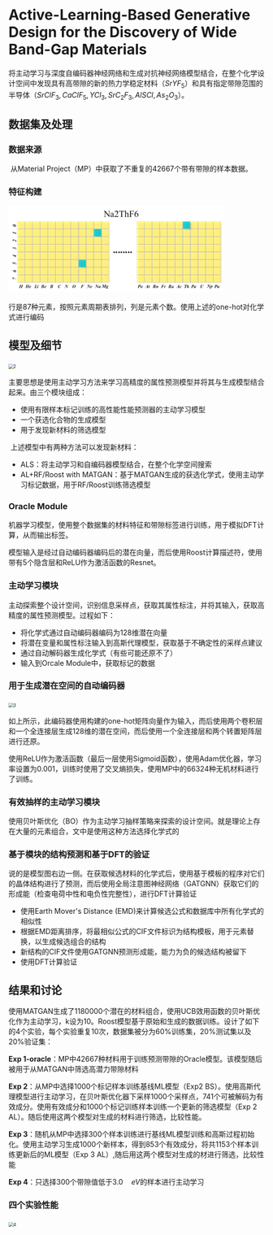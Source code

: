 # Active-Learning-Based Generative Design for the Discovery of Wide Band-Gap Materials

​	将主动学习与深度自编码器神经网络和生成对抗神经网络模型结合，在整个化学设计空间中发现具有高带隙的新的热力学稳定材料（$SrYF_5$）和具有指定带隙范围的半导体（$SrClF_3,CaClF_5,YCl_3,SrC_2F_3,AlSCl,As_2O_3$）。

## 数据集及处理

### 数据来源

​	从Material Project（MP）中获取了不重复的42667个带有带隙的样本数据。

### 特征构建

<img src="../Images/ActivateGenerativeDesign/1.png" alt="1" style="zoom:60%;" />

​	行是87种元素，按照元素周期表排列，列是元素个数。使用上述的one-hot对化学式进行编码

## 模型及细节

<img src="C:\softAndDoc\Document\Learning\Work\文献阅读\CrystalGAN\Images\ActivateGenerativeDesign\2.png" alt="2" style="zoom:60%;" />

​	主要思想是使用主动学习方法来学习高精度的属性预测模型并将其与生成模型结合起来。由三个模块组成：

* 使用有限样本标记训练的高性能性能预测器的主动学习模型
* 一个获选化合物的生成模型
* 用于发现新材料的筛选模型

​	上述模型中有两种方法可以发现新材料：

* ALS：将主动学习和自编码器模型结合，在整个化学空间搜索
* AL+RF/Roost with MATGAN：基于MATGAN生成的获选化学式，使用主动学习标记数据，用于RF/Roost训练筛选模型

### Oracle Module

​	机器学习模型，使用整个数据集的材料特征和带隙标签进行训练，用于模拟DFT计算，从而输出标签。

​	模型输入是经过自动编码器编码后的潜在向量，而后使用Roost计算描述符，使用带有5个隐含层和ReLU作为激活函数的Resnet。

### 主动学习模块

​	主动探索整个设计空间，识别信息采样点，获取其属性标注，并将其输入，获取高精度的属性预测模型。过程如下：

* 将化学式通过自动编码器编码为128维潜在向量
* 将潜在变量和属性标注输入到高斯代理模型，获取基于不确定性的采样点建议
* 通过自动解码器生成化学式（有些可能还原不了）
* 输入到Orcale Module中，获取标记的数据

### 用于生成潜在空间的自动编码器

<img src="C:\softAndDoc\Document\Learning\Work\文献阅读\CrystalGAN\Images\ActivateGenerativeDesign\3.png" alt="3" style="zoom:60%;" />

​	如上所示，此编码器使用构建的one-hot矩阵向量作为输入，而后使用两个卷积层和一个全连接层生成128维的潜在空间，而后使用一个全连接层和两个转置矩阵层进行还原。

​	使用ReLU作为激活函数（最后一层使用Sigmoid函数），使用Adam优化器，学习率设置为0.001，训练时使用了交叉熵损失，使用MP中的66324种无机材料进行了训练。

### 有效抽样的主动学习模块

​	使用贝叶斯优化（BO）作为主动学习抽样策略来探索的设计空间。就是理论上存在大量的元素组合，文中是使用这种方法选择化学式的

### 基于模块的结构预测和基于DFT的验证

​	说的是模型图右边一侧。在获取候选材料的化学式后，使用基于模板的程序对它们的晶体结构进行了预测，而后使用全局注意图神经网络（GATGNN）获取它们的形成能（检查电荷中性和电负性完整性），进行DFT计算验证

* 使用Earth Mover's Distance (EMD)来计算候选公式和数据库中所有化学式的相似性
* 根据EMD距离排序，将最相似公式的CIF文件标识为结构模板，用于元素替换，以生成候选组合的结构
* 新结构的CIF文件使用GATGNN预测形成能，能力为负的候选结构被留下
* 使用DFT计算验证

## 结果和讨论

​	使用MATGAN生成了1180000个潜在的材料组合，使用UCB效用函数的贝叶斯优化作为主动学习，k设为10。Roost模型基于原始和生成的数据训练。设计了如下的4个实验，每个实验重复10次，数据集被分为60%训练集，20%测试集以及20%验证集：

**Exp 1-oracle**：MP中42667种材料用于训练预测带隙的Oracle模型。该模型随后被用于从MATGAN中筛选高潜力带隙材料

**Exp 2**：从MP中选择1000个标记样本训练基线ML模型（Exp2 BS）。使用高斯代理模型进行主动学习，在贝叶斯优化器下采样1000个采样点，741个可被解码为有效成分。使用有效成分和1000个标记训练样本训练一个更新的筛选模型（Exp 2 AL）。随后使用这两个模型对生成的材料进行筛选，比较性能。

**Exp 3**：随机从MP中选择300个样本训练进行基线ML模型训练和高斯过程初始化。使用主动学习生成1000个新样本，得到853个有效成分，将共1153个样本训练更新后的ML模型（Exp 3 AL）,随后用这两个模型对生成的材进行筛选，比较性能

**Exp 4**：只选择300个带隙值低于$3.0\quad eV$的样本进行主动学习

### 四个实验性能

<img src="C:\softAndDoc\Document\Learning\Work\文献阅读\CrystalGAN\Images\ActivateGenerativeDesign\4.png" alt="4" style="zoom:60%;" />